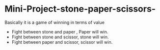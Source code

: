 # Mini-Project-stone-paper-scissors-<br>
Basically it is a game of winning in terms of value<br>
<ul><li>Fight between stone and paper , Paper will win.</li>
<li>Fight between stone and scissor, stone will win.</li>
<li>Fight between paper and scissor, scissor will win.</li>
</ul>

